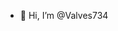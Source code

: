 - 👋 Hi, I’m @Valves734



<!---
Valves734/Valves734 is a ✨ special ✨ repository because its `README.md` (this file) appears on your GitHub profile.
You can click the Preview link to take a look at your changes.
--->
